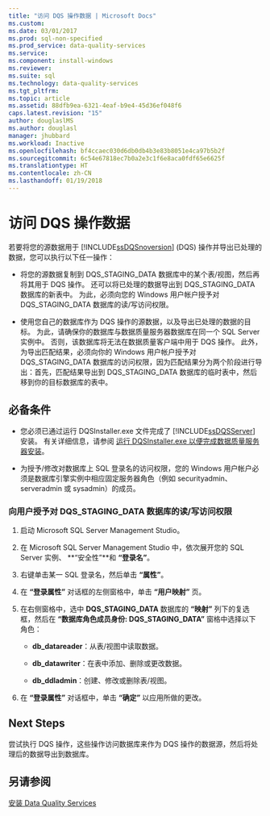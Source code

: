 ```yaml
---
title: "访问 DQS 操作数据 | Microsoft Docs"
ms.custom: 
ms.date: 03/01/2017
ms.prod: sql-non-specified
ms.prod_service: data-quality-services
ms.service: 
ms.component: install-windows
ms.reviewer: 
ms.suite: sql
ms.technology: data-quality-services
ms.tgt_pltfrm: 
ms.topic: article
ms.assetid: 88dfb9ea-6321-4eaf-b9e4-45d36ef048f6
caps.latest.revision: "15"
author: douglaslMS
ms.author: douglasl
manager: jhubbard
ms.workload: Inactive
ms.openlocfilehash: bf4ccaec030d6db0db4b3e83b8051e4ca97b5b2f
ms.sourcegitcommit: 6c54e67818ec7b0a2e3c1f6e8aca0fdf65e6625f
ms.translationtype: HT
ms.contentlocale: zh-CN
ms.lasthandoff: 01/19/2018
---
```

# <a name="access-data-for-the-dqs-operations"></a>访问 DQS 操作数据
  若要将您的源数据用于 [!INCLUDE[ssDQSnoversion](../../includes/ssdqsnoversion-md.md)] (DQS) 操作并导出已处理的数据，您可以执行以下任一操作：  
  
-   将您的源数据复制到 DQS_STAGING_DATA 数据库中的某个表/视图，然后再将其用于 DQS 操作。 还可以将已处理的数据导出到 DQS_STAGING_DATA 数据库的新表中。 为此，必须向您的 Windows 用户帐户授予对 DQS_STAGING_DATA 数据库的读/写访问权限。  
  
-   使用您自己的数据库作为 DQS 操作的源数据，以及导出已处理的数据的目标。 为此，请确保你的数据库与数据质量服务器数据库在同一个 SQL Server 实例中。 否则，该数据库将无法在数据质量客户端中用于 DQS 操作。 此外，为导出匹配结果，必须向你的 Windows 用户帐户授予对 DQS_STAGING_DATA 数据库的访问权限，因为匹配结果分为两个阶段进行导出：首先，匹配结果导出到 DQS_STAGING_DATA 数据库的临时表中，然后移到你的目标数据库的表中。  
  
## <a name="prerequisites"></a>必备条件  
  
-   您必须已通过运行 DQSInstaller.exe 文件完成了 [!INCLUDE[ssDQSServer](../../includes/ssdqsserver-md.md)] 安装。 有关详细信息，请参阅 [运行 DQSInstaller.exe 以便完成数据质量服务器安装](../../data-quality-services/install-windows/run-dqsinstaller-exe-to-complete-data-quality-server-installation.md)。  
  
-   为授予/修改对数据库上 SQL 登录名的访问权限，您的 Windows 用户帐户必须是数据库引擎实例中相应固定服务器角色（例如 securityadmin、serveradmin 或 sysadmin）的成员。  
  
### <a name="to-grant-readwrite-access-to-a-user-on-the-dqsstagingdata-database"></a>向用户授予对 DQS_STAGING_DATA 数据库的读/写访问权限  
  
1.  启动 Microsoft SQL Server Management Studio。  
  
2.  在 Microsoft SQL Server Management Studio 中，依次展开您的 SQL Server 实例、 **“安全性”**和 **“登录名”**。  
  
3.  右键单击某一 SQL 登录名，然后单击 **“属性”**。  
  
4.  在 **“登录属性”** 对话框的左侧窗格中，单击 **“用户映射”** 页。  
  
5.  在右侧窗格中，选中 **DQS_STAGING_DATA** 数据库的 **“映射”** 列下的复选框，然后在 **“数据库角色成员身份: DQS_STAGING_DATA”** 窗格中选择以下角色：  
  
    -   **db_datareader**：从表/视图中读取数据。  
  
    -   **db_datawriter**：在表中添加、删除或更改数据。  
  
    -   **db_ddladmin**：创建、修改或删除表/视图。  
  
6.  在 **“登录属性”** 对话框中，单击 **“确定”** 以应用所做的更改。  
  
## <a name="next-steps"></a>Next Steps  
 尝试执行 DQS 操作，这些操作访问数据库来作为 DQS 操作的数据源，然后将处理后的数据导出到数据库。  
  
## <a name="see-also"></a>另请参阅  
 [安装 Data Quality Services](../../data-quality-services/install-windows/install-data-quality-services.md)  
  
  

